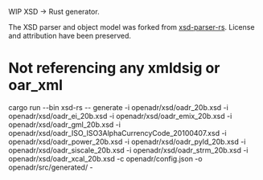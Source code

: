 WIP XSD -> Rust generator.

The XSD parser and object model was forked from [xsd-parser-rs](https://github.com/lumeohq/xsd-parser-rs). License and attribution have been preserved.

# Not referencing any xmldsig or oar_xml
cargo run --bin xsd-rs -- generate -i openadr/xsd/oadr_20b.xsd -i openadr/xsd/oadr_ei_20b.xsd -i openadr/xsd/oadr_emix_20b.xsd -i openadr/xsd/oadr_gml_20b.xsd -i openadr/xsd/oadr_ISO_ISO3AlphaCurrencyCode_20100407.xsd -i openadr/xsd/oadr_power_20b.xsd -i openadr/xsd/oadr_pyld_20b.xsd -i openadr/xsd/oadr_siscale_20b.xsd -i openadr/xsd/oadr_strm_20b.xsd -i openadr/xsd/oadr_xcal_20b.xsd -c openadr/config.json -o openadr/src/generated/ -